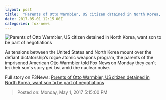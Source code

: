 ```yaml
---
layout: post
title:  "Parents of Otto Warmbier, US citizen detained in North Korea, want son to be part of negotiations"
date: 2017-05-01 12:15:00Z
categories: fox-news
---
```


![Parents of Otto Warmbier, US citizen detained in North Korea, want son to be part of negotiations](http://a57.foxnews.com/media2.foxnews.com/BrightCove/694940094001/2017/05/01/876/493/694940094001_5417486667001_5417483006001-vs.jpg?ve=1&tl=1)

As tensions between the United States and North Korea mount over the defiant dictatorship’s rogue atomic weapons program, the parents of the imprisoned American Otto Warmbier told Fox News on Monday they can't let their son's story get lost amid the nuclear noise.


Full story on F3News: [Parents of Otto Warmbier, US citizen detained in North Korea, want son to be part of negotiations](http://www.f3nws.com/n/vNrguG)

> Posted on: Monday, May 1, 2017 5:15:00 PM
